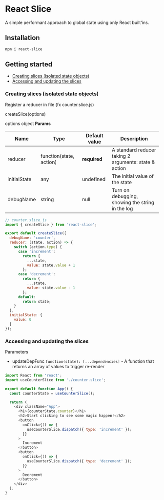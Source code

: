 # React Slice

A simple performant approach to global state using only React built'ins.

## Installation

```js
npm i react-slice
```

## Getting started

- [Creating slices (isolated state objects)](#registersliceoptions)
- [Accessing and updating the slices](#sliceprovider--createslicestore)

### Creating slices (isolated state objects)

Register a reducer in file (fx counter.slice.js)

createSlice(options)

options object **Params**

| Name         | Type                    | Default value | Description                                           |
| ------------ | ----------------------- | ------------- | ----------------------------------------------------- |
| reducer      | function(state, action) | **required**  | A standard reducer taking 2 arguments: state & action |
| initialState | any                     | undefined     | The initial value of the state                        |
| debugName    | string                  | null          | Turn on debugging, showing the string in the log      |

```js
// counter.slice.js
import { createSlice } from 'react-slice';

export default createSlice({
  debugName: 'counter',
  reducer: (state, action) => {
    switch (action.type) {
      case 'increment':
        return {
          ...state,
          value: state.value + 1
        };
      case 'decrement':
        return {
          ...state,
          value: state.value - 1
        };
      default:
        return state;
    }
  },
  initialState: {
    value: 0
  }
});
```

### Accessing and updating the slices

Parameters

- updateDepFunc `function(state): [...dependencies]` - A function that returns an array of values to trigger re-render

```js
import React from 'react';
import useCounterSlice from './counter.slice';

export default function App() {
  const counterState = useCounterSlice();

  return (
    <div className="App">
      <h1>{counterState.counter}</h1>
      <h2>Start clicking to see some magic happen!</h2>
      <button
        onClick={() => {
          useCounterSlice.dispatch({ type: 'increment' });
        }}
      >
        Increment
      </button>
      <button
        onClick={() => {
          useCounterSlice.dispatch({ type: 'decrement' });
        }}
      >
        Decrement
      </button>
    </div>
  );
}
```
